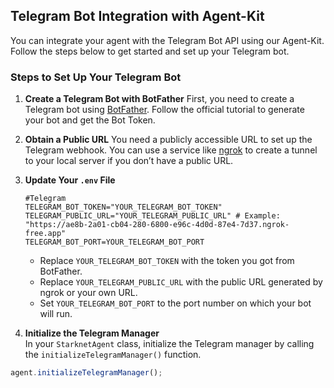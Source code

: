 ## Telegram Bot Integration with Agent-Kit 
You can integrate your agent with the Telegram Bot API using our Agent-Kit. Follow the steps below to get started and set up your Telegram bot.

### Steps to Set Up Your Telegram Bot

1. **Create a Telegram Bot with BotFather**
First, you need to create a Telegram bot using [BotFather](https://core.telegram.org/bots/tutorial). Follow the official tutorial to generate your bot and get the Bot Token.


2. **Obtain a Public URL** You need a publicly accessible URL to set up the Telegram webhook. You can use a service like [ngrok](https://ngrok.com/) to create a tunnel to your local server if you don’t have a public URL.

3. **Update Your `.env` File**
    ```
    #Telegram 
    TELEGRAM_BOT_TOKEN="YOUR_TELEGRAM_BOT_TOKEN"
    TELEGRAM_PUBLIC_URL="YOUR_TELEGRAM_PUBLIC_URL" # Example: "https://ae8b-2a01-cb04-280-6800-e96c-4d0d-87e4-7d37.ngrok-free.app"
    TELEGRAM_BOT_PORT=YOUR_TELEGRAM_BOT_PORT
    ```
    - Replace `YOUR_TELEGRAM_BOT_TOKEN` with the token you got from BotFather.
    - Replace `YOUR_TELEGRAM_PUBLIC_URL` with the public URL generated by ngrok or your own URL.
    - Set `YOUR_TELEGRAM_BOT_PORT` to the port number on which your bot will run.
4. **Initialize the Telegram Manager**<br />
In your `StarknetAgent` class, initialize the Telegram manager by calling the `initializeTelegramManager()` function.
```typescript
agent.initializeTelegramManager();
```